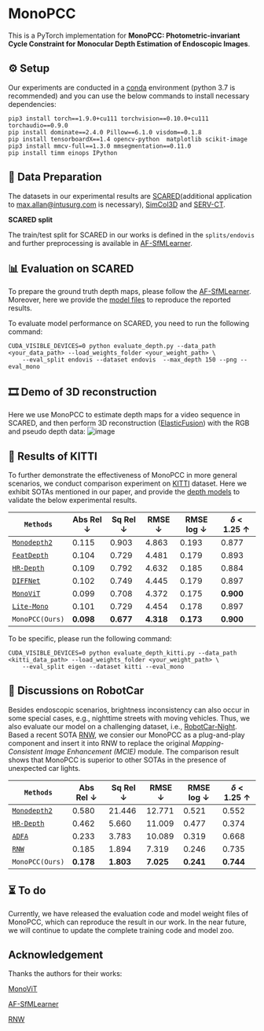 # MonoPCC

This is a PyTorch implementation for **MonoPCC: Photometric-invariant Cycle Constraint for Monocular Depth Estimation of Endoscopic Images**.

## ⚙️ Setup

Our experiments are conducted in a [conda](https://www.anaconda.com/download) environment (python 3.7 is recommended) and you can use the below commands to install necessary dependencies:
```shell
pip3 install torch==1.9.0+cu111 torchvision==0.10.0+cu111 torchaudio==0.9.0
pip install dominate==2.4.0 Pillow==6.1.0 visdom==0.1.8
pip install tensorboardX==1.4 opencv-python  matplotlib scikit-image
pip3 install mmcv-full==1.3.0 mmsegmentation==0.11.0  
pip install timm einops IPython
```


## 💾 Data Preparation

The datasets in our experimental results are [SCARED](https://endovissub2019-scared.grand-challenge.org)(additional application to max.allan@intusurg.com is necessary), [SimCol3D](https://www.ucl.ac.uk/interventional-surgical-sciences/simcol3d-3d-reconstruction-during-colonoscopy-challenge) and [SERV-CT](https://www.ucl.ac.uk/interventional-surgical-sciences/serv-ct).

**SCARED split**

The train/test split for SCARED in our works is defined in the `splits/endovis` and further preprocessing is available in [AF-SfMLearner](https://github.com/ShuweiShao/AF-SfMLearner).


## 📊 Evaluation on SCARED

To prepare the ground truth depth maps, please follow the [AF-SfMLearner](https://github.com/ShuweiShao/AF-SfMLearner/blob/main/export_gt_depth.py). Moreover, here we provide the [model files](https://drive.google.com/drive/folders/13A9TZDETPgEm3D-c37YsGHn8OZcd-VMh?usp=sharing) to reproduce the reported results.

To evaluate model performance on SCARED, you need to run the following command: 
```shell
CUDA_VISIBLE_DEVICES=0 python evaluate_depth.py --data_path <your_data_path> --load_weights_folder <your_weight_path> \
    --eval_split endovis --dataset endovis  --max_depth 150 --png --eval_mono
```


## 🎞️ Demo of 3D reconstruction

Here we use MonoPCC to estimate depth maps for a video sequence in SCARED, and then perform 3D reconstruction ([ElasticFusion](https://github.com/mp3guy/ElasticFusion)) with the RGB and pseudo depth data:
![image](assets/fusion.gif)


## 🚗 Results of KITTI

To further demonstrate the effectiveness of MonoPCC in more general scenarios, we conduct comparison experiment on [KITTI](http://www.cvlibs.net/datasets/kitti/raw_data.php) dataset. Here we exhibit SOTAs mentioned in our paper, and provide the [depth models](https://drive.google.com/drive/folders/1fgYf8q-9vnyrpAsUjsKlSYrWpwW0jpYH?usp=sharing) to validate the below experimental results. 

| `Methods`          | Abs Rel $\downarrow$| Sq Rel $\downarrow$| RMSE $\downarrow$| RMSE log $\downarrow$|  $\delta$ < 1.25 $\uparrow$ |
|-----------------------|----|----|----|------|--------|
| [`Monodepth2`](https://github.com/nianticlabs/monodepth2)          | 0.115 |0.903 |4.863| 0.193 |0.877 |
| [`FeatDepth`](https://github.com/sconlyshootery/FeatDepth)   | 0.104| 0.729| 4.481| 0.179| 0.893|
| [`HR-Depth`](https://github.com/shawLyu/HR-Depth)         | 0.109|  0.792|  4.632|  0.185|  0.884|
| [`DIFFNet`](https://github.com/brandleyzhou/DIFFNet)  | 0.102 |0.749 |4.445 |0.179 |0.897 |
| [`MonoViT`](https://github.com/zxcqlf/monovit)         | 0.099 |0.708 |4.372| 0.175 |**0.900** |
| [`Lite-Mono`](https://github.com/noahzn/Lite-Mono)         | 0.101 |0.729| 4.454| 0.178| 0.897|
| `MonoPCC(Ours)`         | **0.098** |**0.677**| **4.318**| **0.173**| **0.900**|

To be specific, please run the following command:
```shell
CUDA_VISIBLE_DEVICES=0 python evaluate_depth_kitti.py --data_path <kitti_data_path> --load_weights_folder <your_weight_path> \
    --eval_split eigen --dataset kitti --eval_mono
```

## 🌃 Discussions on RobotCar

Besides endoscopic scenarios, brightness inconsistency can also occur in some special cases, e.g., nighttime streets with moving vehicles. Thus, we also evaluate our model on a challenging dataset, i.e., [RobotCar-Night](https://robotcar-dataset.robots.ox.ac.uk/). Based a recent SOTA [RNW](https://github.com/w2kun/RNW), we consier our MonoPCC as a plug-and-play component and insert it into RNW to replace the original *Mapping-Consistent Image Enhancement (MCIE)* module. The comparison result shows that MonoPCC is superior to other SOTAs in the presence of unexpected car lights.

| `Methods`          | Abs Rel $\downarrow$| Sq Rel $\downarrow$| RMSE $\downarrow$| RMSE log $\downarrow$|  $\delta$ < 1.25 $\uparrow$ |
|-----------------------|----|----|----|------|--------|
| [`Monodepth2`](https://github.com/nianticlabs/monodepth2)          | 0.580 |21.446| 12.771 |0.521 |0.552 |
| [`HR-Depth`](https://github.com/shawLyu/HR-Depth)         | 0.462|  5.660|  11.009|  0.477|  0.374|
| [`ADFA`](https://github.com/madhubabuv/NightDepthADFA)  | 0.233 |3.783 |10.089 |0.319 |0.668 |
| [`RNW`](https://github.com/w2kun/RNW)  | 0.185 |1.894 |7.319 |0.246 |0.735 |
| `MonoPCC(Ours)`         | **0.178** |**1.803**| **7.025**| **0.241**| **0.744**|


## ⏳ To do

Currently, we have released the evaluation code and model weight files of MonoPCC, which can reproduce the result in our work. In the near future, we will continue to update the complete training code and model zoo. 

## Acknowledgement
Thanks the authors for their works:

[MonoViT](https://github.com/zxcqlf/monovit)

[AF-SfMLearner](https://github.com/ShuweiShao/AF-SfMLearner)

[RNW](https://github.com/w2kun/RNW)